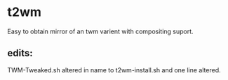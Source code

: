 # t2wm
Easy to obtain mirror of an twm varient with compositing suport. 

## edits: 

TWM-Tweaked.sh altered in name to t2wm-install.sh and one line altered.

